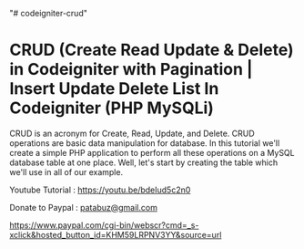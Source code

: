 "# codeigniter-crud" 

CRUD (Create Read Update & Delete) in Codeigniter with Pagination | Insert Update Delete List In Codeigniter (PHP  MySQLi)
==================================================================================================================


CRUD is an acronym for Create, Read, Update, and Delete. CRUD operations are basic data manipulation for database. In this tutorial we'll create a simple PHP application to perform all these operations on a MySQL database table at one place. Well, let's start by creating the table which we'll use in all of our example.

Youtube Tutorial : https://youtu.be/bdeIud5c2n0


Donate to Paypal : patabuz@gmail.com

https://www.paypal.com/cgi-bin/webscr?cmd=_s-xclick&hosted_button_id=KHM59LRPNV3YY&source=url
